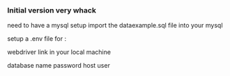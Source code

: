 ### Initial version very whack ###

need to have a mysql setup
import the dataexample.sql file into your mysql

setup a .env file for :

webdriver link in your local machine

database name
password
host
user
